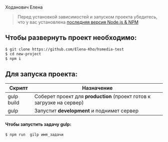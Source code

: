 Ходанович Елена

> Перед установкой зависимостей и запуском проекта убедитесь, что у вас установлена [последняя версия Node.js & NPM](https://nodejs.org/en/download/current/)

##  Чтобы развернуть проект необходимо:
```sh
$ git clone https://github.com/Elena-Kho/hsmedia-test
$ cd new-project
$ npm i
```

## Для запуска проекта:

| Скрипт | Назначение |
| ------ | ------ |
| gulp build | Соберет проект для **production** (проект готов к загрузке на сервер) |
| gulp | Запустит **development** и поднимет сервер |

#### Чтобы запустить задачу gulp:
```sh
$ npm run  gilp имя_задачи
```